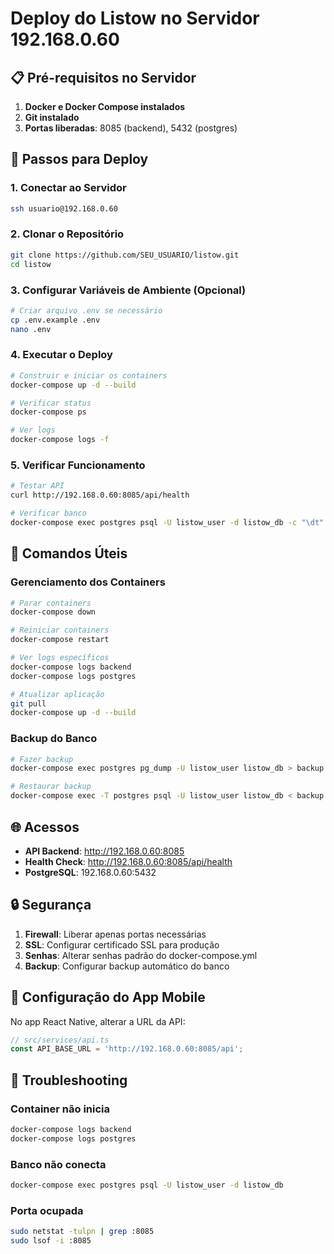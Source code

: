 # Deploy do Listow no Servidor 192.168.0.60

## 📋 Pré-requisitos no Servidor

1. **Docker e Docker Compose instalados**
2. **Git instalado**
3. **Portas liberadas**: 8085 (backend), 5432 (postgres)

## 🚀 Passos para Deploy

### 1. Conectar ao Servidor
```bash
ssh usuario@192.168.0.60
```

### 2. Clonar o Repositório
```bash
git clone https://github.com/SEU_USUARIO/listow.git
cd listow
```

### 3. Configurar Variáveis de Ambiente (Opcional)
```bash
# Criar arquivo .env se necessário
cp .env.example .env
nano .env
```

### 4. Executar o Deploy
```bash
# Construir e iniciar os containers
docker-compose up -d --build

# Verificar status
docker-compose ps

# Ver logs
docker-compose logs -f
```

### 5. Verificar Funcionamento
```bash
# Testar API
curl http://192.168.0.60:8085/api/health

# Verificar banco
docker-compose exec postgres psql -U listow_user -d listow_db -c "\dt"
```

## 🔧 Comandos Úteis

### Gerenciamento dos Containers
```bash
# Parar containers
docker-compose down

# Reiniciar containers
docker-compose restart

# Ver logs específicos
docker-compose logs backend
docker-compose logs postgres

# Atualizar aplicação
git pull
docker-compose up -d --build
```

### Backup do Banco
```bash
# Fazer backup
docker-compose exec postgres pg_dump -U listow_user listow_db > backup.sql

# Restaurar backup
docker-compose exec -T postgres psql -U listow_user listow_db < backup.sql
```

## 🌐 Acessos

- **API Backend**: http://192.168.0.60:8085
- **Health Check**: http://192.168.0.60:8085/api/health
- **PostgreSQL**: 192.168.0.60:5432

## 🔒 Segurança

1. **Firewall**: Liberar apenas portas necessárias
2. **SSL**: Configurar certificado SSL para produção
3. **Senhas**: Alterar senhas padrão do docker-compose.yml
4. **Backup**: Configurar backup automático do banco

## 📱 Configuração do App Mobile

No app React Native, alterar a URL da API:
```typescript
// src/services/api.ts
const API_BASE_URL = 'http://192.168.0.60:8085/api';
```

## 🐛 Troubleshooting

### Container não inicia
```bash
docker-compose logs backend
docker-compose logs postgres
```

### Banco não conecta
```bash
docker-compose exec postgres psql -U listow_user -d listow_db
```

### Porta ocupada
```bash
sudo netstat -tulpn | grep :8085
sudo lsof -i :8085
```